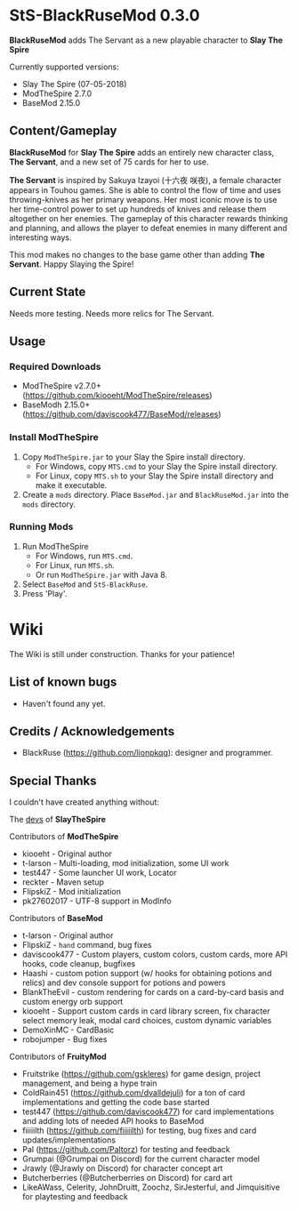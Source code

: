 # StS-BlackRuseMod 0.3.0

**BlackRuseMod** adds The Servant as a new playable character to **Slay The Spire**

Currently supported versions: 
* Slay The Spire (07-05-2018)
* ModTheSpire 2.7.0
* BaseMod 2.15.0

## Content/Gameplay ##
**BlackRuseMod** for **Slay The Spire** adds an entirely new character class, **The Servant**, and a new set of 75 cards for her to use. 

**The Servant** is inspired by Sakuya Izayoi (十六夜 咲夜), a female character appears in Touhou games. She is able to control the flow of time and uses throwing-knives as her primary weapons. Her most iconic move is to use her time-control power to set up hundreds of knives and release them altogether on her enemies. The gameplay of this character rewards thinking and planning, and allows the player to defeat enemies in many different and interesting ways. 

This mod makes no changes to the base game other than adding **The Servant**. Happy Slaying the Spire!

## Current State ##
Needs more testing.
Needs more relics for The Servant.

## Usage ##
### Required Downloads ###
* ModTheSpire v2.7.0+ (https://github.com/kiooeht/ModTheSpire/releases)
* BaseModh 2.15.0+ (https://github.com/daviscook477/BaseMod/releases)

### Install ModTheSpire ###
1. Copy `ModTheSpire.jar` to your Slay the Spire install directory.
    * For Windows, copy `MTS.cmd` to your Slay the Spire install directory.
    * For Linux, copy `MTS.sh` to your Slay the Spire install directory and make it executable.
2. Create a `mods` directory. Place `BaseMod.jar` and `BlackRuseMod.jar` into the `mods` directory.

### Running Mods ###
1. Run ModTheSpire
    * For Windows, run `MTS.cmd`.
    * For Linux, run `MTS.sh`.
    * Or run `ModTheSpire.jar` with Java 8.
2. Select `BaseMod` and `StS-BlackRuse`.
3. Press 'Play'.

# Wiki
The Wiki is still under construction. Thanks for your patience!

## List of known bugs ##

* Haven't found any yet.

## Credits / Acknowledgements ##
* BlackRuse (https://github.com/lionpkqq): designer and programmer.

## Special Thanks ##

I couldn't have created anything without:

The [devs](https://www.megacrit.com/) of **SlayTheSpire**

Contributors of **ModTheSpire**
* kiooeht - Original author
* t-larson - Multi-loading, mod initialization, some UI work
* test447 - Some launcher UI work, Locator
* reckter - Maven setup
* FlipskiZ - Mod initialization
* pk27602017 - UTF-8 support in ModInfo

Contributors of **BaseMod**
* t-larson - Original author
* FlipskiZ - `hand` command, bug fixes
* daviscook477 - Custom players, custom colors, custom cards, more API hooks, code cleanup, bugfixes
* Haashi - custom potion support (w/ hooks for obtaining potions and relics) and dev console support for potions and powers
* BlankTheEvil - custom rendering for cards on a card-by-card basis and custom energy orb support
* kiooeht - Support custom cards in card library screen, fix character select memory leak, modal card choices, custom dynamic variables
* DemoXinMC - CardBasic
* robojumper - Bug fixes

Contributors of **FruityMod**
* Fruitstrike (https://github.com/gskleres) for game design, project management, and being a hype train
* ColdRain451 (https://github.com/dvalldejuli) for a ton of card implementations and getting the code base started
* test447 (https://github.com/daviscook477) for card implementations and adding lots of needed API hooks to BaseMod 
* fiiiiilth (https://github.com/fiiiiilth) for testing, bug fixes and card updates/implementations
* Pal (https://github.com/Paltorz) for testing and feedback
* Grumpai (@Grumpai on Discord) for the current character model
* Jrawly (@Jrawly on Discord) for character concept art
* Butcherberries (@Butcherberries on Discord) for card art
* LikeAWass, Celerity, JohnDruitt, Zoochz, SirJesterful, and Jimquisitive for playtesting and feedback